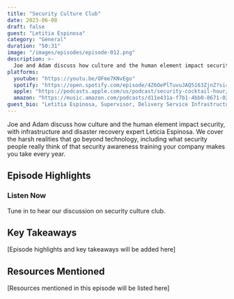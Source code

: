 ```yaml
---
title: "Security Culture Club"
date: 2023-06-08
draft: false
guest: "Letitia Espinosa"
category: "General"
duration: "50:31"
image: "/images/episodes/episode-012.png"
description: >-
  Joe and Adam discuss how culture and the human element impact security, with infrastructure and disaster recovery expert Leticia Espinosa. We cover the harsh realities that go beyond technology, including what security people really think of that security awareness training your company makes you take every year.
platforms:
  youtube: "https://youtu.be/OFme7KNvEgo"
  spotify: "https://open.spotify.com/episode/4Z6OePlTuvuJAQ5163ZjnZ?si=b24642e77a76497b"
  apple: "https://podcasts.apple.com/us/podcast/security-cocktail-hour/id1679376200?i=1000616147859"
  amazon: "https://music.amazon.com/podcasts/d11e431a-f7b1-4bb0-8671-024afce9ade6/security-cocktail-hour"
guest_bio: "Letitia Espinosa, Supervisor, Delivery Service Infrastructure & Continuity/Shearman & Sterling"
---
```


Joe and Adam discuss how culture and the human element impact security, with infrastructure and disaster recovery expert Leticia Espinosa. We cover the harsh realities that go beyond technology, including what security people really think of that security awareness training your company makes you take every year.

## Episode Highlights

### Listen Now

Tune in to hear our discussion on security culture club.

## Key Takeaways

[Episode highlights and key takeaways will be added here]

## Resources Mentioned

[Resources mentioned in this episode will be listed here]




